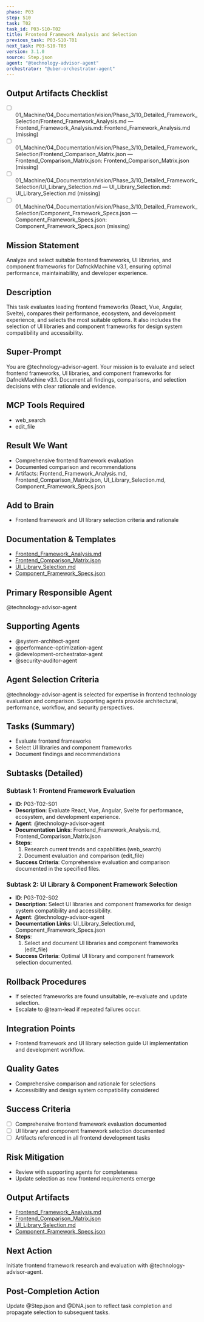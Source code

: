 ```yaml
---
phase: P03
step: S10
task: T02
task_id: P03-S10-T02
title: Frontend Framework Analysis and Selection
previous_task: P03-S10-T01
next_task: P03-S10-T03
version: 3.1.0
source: Step.json
agent: "@technology-advisor-agent"
orchestrator: "@uber-orchestrator-agent"
---
```

## Output Artifacts Checklist
- [ ] 01_Machine/04_Documentation/vision/Phase_3/10_Detailed_Framework_Selection/Frontend_Framework_Analysis.md — Frontend_Framework_Analysis.md: Frontend_Framework_Analysis.md (missing)
- [ ] 01_Machine/04_Documentation/vision/Phase_3/10_Detailed_Framework_Selection/Frontend_Comparison_Matrix.json — Frontend_Comparison_Matrix.json: Frontend_Comparison_Matrix.json (missing)
- [ ] 01_Machine/04_Documentation/vision/Phase_3/10_Detailed_Framework_Selection/UI_Library_Selection.md — UI_Library_Selection.md: UI_Library_Selection.md (missing)
- [ ] 01_Machine/04_Documentation/vision/Phase_3/10_Detailed_Framework_Selection/Component_Framework_Specs.json — Component_Framework_Specs.json: Component_Framework_Specs.json (missing)

## Mission Statement
Analyze and select suitable frontend frameworks, UI libraries, and component frameworks for DafnckMachine v3.1, ensuring optimal performance, maintainability, and developer experience.

## Description
This task evaluates leading frontend frameworks (React, Vue, Angular, Svelte), compares their performance, ecosystem, and development experience, and selects the most suitable options. It also includes the selection of UI libraries and component frameworks for design system compatibility and accessibility.

## Super-Prompt
You are @technology-advisor-agent. Your mission is to evaluate and select frontend frameworks, UI libraries, and component frameworks for DafnckMachine v3.1. Document all findings, comparisons, and selection decisions with clear rationale and evidence.

## MCP Tools Required
- web_search
- edit_file

## Result We Want
- Comprehensive frontend framework evaluation
- Documented comparison and recommendations
- Artifacts: Frontend_Framework_Analysis.md, Frontend_Comparison_Matrix.json, UI_Library_Selection.md, Component_Framework_Specs.json

## Add to Brain
- Frontend framework and UI library selection criteria and rationale

## Documentation & Templates
- [Frontend_Framework_Analysis.md](mdc:01_Machine/04_Documentation/vision/Phase_3/10_Detailed_Framework_Selection/Frontend_Framework_Analysis.md)
- [Frontend_Comparison_Matrix.json](mdc:01_Machine/04_Documentation/vision/Phase_3/10_Detailed_Framework_Selection/Frontend_Comparison_Matrix.json)
- [UI_Library_Selection.md](mdc:01_Machine/04_Documentation/vision/Phase_3/10_Detailed_Framework_Selection/UI_Library_Selection.md)
- [Component_Framework_Specs.json](mdc:01_Machine/04_Documentation/vision/Phase_3/10_Detailed_Framework_Selection/Component_Framework_Specs.json)

## Primary Responsible Agent
@technology-advisor-agent

## Supporting Agents
- @system-architect-agent
- @performance-optimization-agent
- @development-orchestrator-agent
- @security-auditor-agent

## Agent Selection Criteria
@technology-advisor-agent is selected for expertise in frontend technology evaluation and comparison. Supporting agents provide architectural, performance, workflow, and security perspectives.

## Tasks (Summary)
- Evaluate frontend frameworks
- Select UI libraries and component frameworks
- Document findings and recommendations

## Subtasks (Detailed)
### Subtask 1: Frontend Framework Evaluation
- **ID**: P03-T02-S01
- **Description**: Evaluate React, Vue, Angular, Svelte for performance, ecosystem, and development experience.
- **Agent**: @technology-advisor-agent
- **Documentation Links**: Frontend_Framework_Analysis.md, Frontend_Comparison_Matrix.json
- **Steps**:
  1. Research current trends and capabilities (web_search)
  2. Document evaluation and comparison (edit_file)
- **Success Criteria**: Comprehensive evaluation and comparison documented in the specified files.

### Subtask 2: UI Library & Component Framework Selection
- **ID**: P03-T02-S02
- **Description**: Select UI libraries and component frameworks for design system compatibility and accessibility.
- **Agent**: @technology-advisor-agent
- **Documentation Links**: UI_Library_Selection.md, Component_Framework_Specs.json
- **Steps**:
  1. Select and document UI libraries and component frameworks (edit_file)
- **Success Criteria**: Optimal UI library and component framework selection documented.

## Rollback Procedures
- If selected frameworks are found unsuitable, re-evaluate and update selection.
- Escalate to @team-lead if repeated failures occur.

## Integration Points
- Frontend framework and UI library selection guide UI implementation and development workflow.

## Quality Gates
- Comprehensive comparison and rationale for selections
- Accessibility and design system compatibility considered

## Success Criteria
- [ ] Comprehensive frontend framework evaluation documented
- [ ] UI library and component framework selection documented
- [ ] Artifacts referenced in all frontend development tasks

## Risk Mitigation
- Review with supporting agents for completeness
- Update selection as new frontend requirements emerge

## Output Artifacts
- [Frontend_Framework_Analysis.md](mdc:01_Machine/04_Documentation/vision/Phase_3/10_Detailed_Framework_Selection/Frontend_Framework_Analysis.md)
- [Frontend_Comparison_Matrix.json](mdc:01_Machine/04_Documentation/vision/Phase_3/10_Detailed_Framework_Selection/Frontend_Comparison_Matrix.json)
- [UI_Library_Selection.md](mdc:01_Machine/04_Documentation/vision/Phase_3/10_Detailed_Framework_Selection/UI_Library_Selection.md)
- [Component_Framework_Specs.json](mdc:01_Machine/04_Documentation/vision/Phase_3/10_Detailed_Framework_Selection/Component_Framework_Specs.json)

## Next Action
Initiate frontend framework research and evaluation with @technology-advisor-agent.

## Post-Completion Action
Update @Step.json and @DNA.json to reflect task completion and propagate selection to subsequent tasks. 
